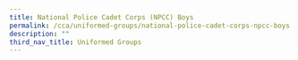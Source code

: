 ```yaml
---
title: National Police Cadet Corps (NPCC) Boys
permalink: /cca/uniformed-groups/national-police-cadet-corps-npcc-boys
description: ""
third_nav_title: Uniformed Groups
---
```

